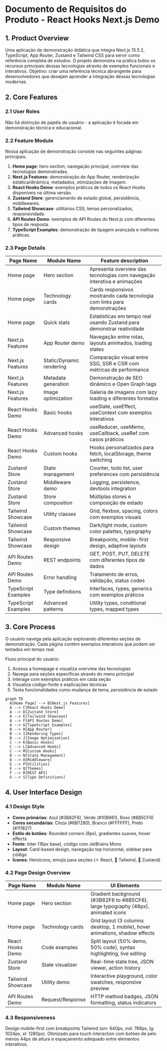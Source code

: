 # Documento de Requisitos do Produto - React Hooks Next.js Demo

## 1. Product Overview
Uma aplicação de demonstração didática que integra Next.js 15.5.2, TypeScript, App Router, Zustand e Tailwind CSS para servir como referência completa de estudos.
O projeto demonstra na prática todos os recursos principais dessas tecnologias através de exemplos funcionais e interativos.
Objetivo: criar uma referência técnica abrangente para desenvolvedores que desejam aprender a integração dessas tecnologias modernas.

## 2. Core Features

### 2.1 User Roles
Não há distinção de papéis de usuário - a aplicação é focada em demonstração técnica e educacional.

### 2.2 Feature Module
Nossa aplicação de demonstração consiste nas seguintes páginas principais:
1. **Home page**: hero section, navegação principal, overview das tecnologias demonstradas.
2. **Next.js Features**: demonstração de App Router, renderização estática/dinâmica, metadados, otimizações de imagem.
3. **React Hooks Demo**: exemplos práticos de todos os React Hooks disponíveis na última versão.
4. **Zustand Store**: gerenciamento de estado global, persistência, middlewares.
5. **Tailwind Showcase**: utilitários CSS, temas personalizados, responsividade.
6. **API Routes Demo**: exemplos de API Routes do Next.js com diferentes tipos de resposta.
7. **TypeScript Examples**: demonstração de tipagem avançada e melhores práticas.

### 2.3 Page Details

| Page Name | Module Name | Feature description |
|-----------|-------------|---------------------|
| Home page | Hero section | Apresenta overview das tecnologias com navegação interativa e animações |
| Home page | Technology cards | Cards responsivos mostrando cada tecnologia com links para demonstrações |
| Home page | Quick stats | Estatísticas em tempo real usando Zustand para demonstrar reatividade |
| Next.js Features | App Router demo | Navegação entre rotas, layouts aninhados, loading states |
| Next.js Features | Static/Dynamic rendering | Comparação visual entre SSG, SSR e CSR com métricas de performance |
| Next.js Features | Metadata generation | Demonstração de SEO dinâmico e Open Graph tags |
| Next.js Features | Image optimization | Galeria de imagens com lazy loading e diferentes formatos |
| React Hooks Demo | Basic hooks | useState, useEffect, useContext com exemplos interativos |
| React Hooks Demo | Advanced hooks | useReducer, useMemo, useCallback, useRef com casos práticos |
| React Hooks Demo | Custom hooks | Hooks personalizados para fetch, localStorage, theme switching |
| Zustand Store | State management | Counter, todo list, user preferences com persistência |
| Zustand Store | Middleware demo | Logging, persistence, devtools integration |
| Zustand Store | Store composition | Múltiplas stores e composição de estado |
| Tailwind Showcase | Utility classes | Grid, flexbox, spacing, colors com exemplos visuais |
| Tailwind Showcase | Custom themes | Dark/light mode, custom color palettes, typography |
| Tailwind Showcase | Responsive design | Breakpoints, mobile-first design, adaptive layouts |
| API Routes Demo | REST endpoints | GET, POST, PUT, DELETE com diferentes tipos de dados |
| API Routes Demo | Error handling | Tratamento de erros, validação, status codes |
| TypeScript Examples | Type definitions | Interfaces, types, generics com exemplos práticos |
| TypeScript Examples | Advanced patterns | Utility types, conditional types, mapped types |

## 3. Core Process
O usuário navega pela aplicação explorando diferentes seções de demonstração. Cada página contém exemplos interativos que podem ser testados em tempo real.

Fluxo principal do usuário:
1. Acessa a homepage e visualiza overview das tecnologias
2. Navega para seções específicas através do menu principal
3. Interage com exemplos práticos em cada seção
4. Visualiza código-fonte e explicações técnicas
5. Testa funcionalidades como mudança de tema, persistência de estado

```mermaid
graph TD
  A[Home Page] --> B[Next.js Features]
  A --> C[React Hooks Demo]
  A --> D[Zustand Store]
  A --> E[Tailwind Showcase]
  A --> F[API Routes Demo]
  A --> G[TypeScript Examples]
  B --> H[App Router]
  B --> I[Rendering Types]
  B --> J[Image Optimization]
  C --> K[Basic Hooks]
  C --> L[Advanced Hooks]
  C --> M[Custom Hooks]
  D --> N[State Management]
  D --> O[Middleware]
  E --> P[Utilities]
  E --> Q[Themes]
  F --> R[REST API]
  G --> S[Type Definitions]
```

## 4. User Interface Design
### 4.1 Design Style
- **Cores primárias**: Azul (#3B82F6), Verde (#10B981), Roxo (#8B5CF6)
- **Cores secundárias**: Cinza (#6B7280), Branco (#FFFFFF), Preto (#111827)
- **Estilo de botões**: Rounded corners (8px), gradientes suaves, hover effects
- **Fonte**: Inter (16px base), código com JetBrains Mono
- **Layout**: Card-based design, navegação top horizontal, sidebar para código
- **Ícones**: Heroicons, emojis para seções (⚛️ React, 🎨 Tailwind, 🐻 Zustand)

### 4.2 Page Design Overview

| Page Name | Module Name | UI Elements |
|-----------|-------------|-------------|
| Home page | Hero section | Gradient background (#3B82F6 to #8B5CF6), large typography (48px), animated icons |
| Home page | Technology cards | Grid layout (3 columns desktop, 1 mobile), hover animations, shadow effects |
| React Hooks Demo | Code examples | Split layout (50% demo, 50% code), syntax highlighting, live editing |
| Zustand Store | State visualizer | Real-time state tree, JSON viewer, action history |
| Tailwind Showcase | Utility demo | Interactive playground, color swatches, responsive preview |
| API Routes Demo | Request/Response | HTTP method badges, JSON formatting, status indicators |

### 4.3 Responsiveness
Design mobile-first com breakpoints Tailwind (sm: 640px, md: 768px, lg: 1024px, xl: 1280px). Otimizado para touch interaction com botões de pelo menos 44px de altura e espaçamento adequado entre elementos interativos.